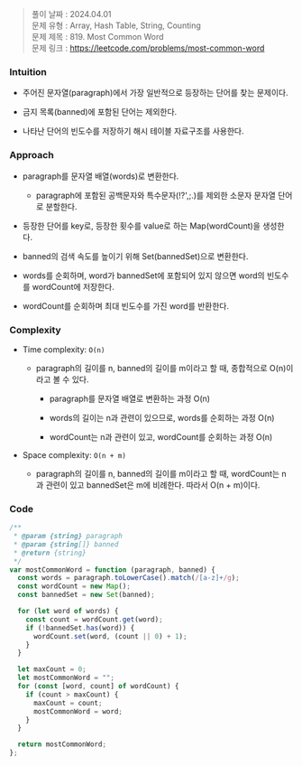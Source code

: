 > 풀이 날짜 : 2024.04.01  
> 문제 유형 : Array, Hash Table, String, Counting  
> 문제 제목 : 819. Most Common Word  
> 문제 링크 : https://leetcode.com/problems/most-common-word

### Intuition

- 주어진 문자열(paragraph)에서 가장 일반적으로 등장하는 단어를 찾는 문제이다.

- 금지 목록(banned)에 포함된 단어는 제외한다.

- 나타난 단어의 빈도수를 저장하기 해시 테이블 자료구조를 사용한다.

### Approach

- paragraph를 문자열 배열(words)로 변환한다.

  - paragraph에 포함된 공백문자와 특수문자(!?',;.)를 제외한 소문자 문자열 단어로 분할한다.

- 등장한 단어를 key로, 등장한 횟수를 value로 하는 Map(wordCount)을 생성한다.

- banned의 검색 속도를 높이기 위해 Set(bannedSet)으로 변환한다.

- words를 순회하며, word가 bannedSet에 포함되어 있지 않으면 word의 빈도수를 wordCount에 저장한다.

- wordCount를 순회하며 최대 빈도수를 가진 word를 반환한다.

### Complexity

- Time complexity: `O(n)`

  - paragraph의 길이를 n, banned의 길이를 m이라고 할 때, 종합적으로 O(n)이라고 볼 수 있다.

    - paragraph를 문자열 배열로 변환하는 과정 O(n)

    - words의 길이는 n과 관련이 있으므로, words를 순회하는 과정 O(n)

    - wordCount는 n과 관련이 있고, wordCount를 순회하는 과정 O(n)

- Space complexity: `O(n + m)`

  - paragraph의 길이를 n, banned의 길이를 m이라고 할 때, wordCount는 n과 관련이 있고 bannedSet은 m에 비례한다. 따라서 O(n + m)이다.

### Code

```js
/**
 * @param {string} paragraph
 * @param {string[]} banned
 * @return {string}
 */
var mostCommonWord = function (paragraph, banned) {
  const words = paragraph.toLowerCase().match(/[a-z]+/g);
  const wordCount = new Map();
  const bannedSet = new Set(banned);

  for (let word of words) {
    const count = wordCount.get(word);
    if (!bannedSet.has(word)) {
      wordCount.set(word, (count || 0) + 1);
    }
  }

  let maxCount = 0;
  let mostCommonWord = "";
  for (const [word, count] of wordCount) {
    if (count > maxCount) {
      maxCount = count;
      mostCommonWord = word;
    }
  }

  return mostCommonWord;
};
```
